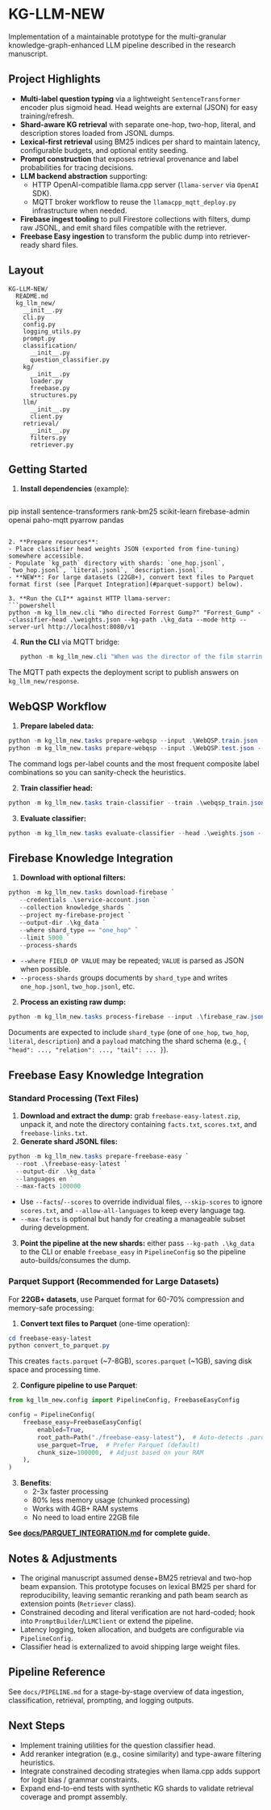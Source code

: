 # KG-LLM-NEW

Implementation of a maintainable prototype for the multi-granular knowledge-graph-enhanced LLM pipeline described in the research manuscript.

## Project Highlights

- **Multi-label question typing** via a lightweight `SentenceTransformer` encoder plus sigmoid head. Head weights are external (JSON) for easy training/refresh.
- **Shard-aware KG retrieval** with separate one-hop, two-hop, literal, and description stores loaded from JSONL dumps.
- **Lexical-first retrieval** using BM25 indices per shard to maintain latency, configurable budgets, and optional entity seeding.
- **Prompt construction** that exposes retrieval provenance and label probabilities for tracing decisions.
- **LLM backend abstraction** supporting:
  - HTTP OpenAI-compatible llama.cpp server (`llama-server` via `OpenAI` SDK).
  - MQTT broker workflow to reuse the `llamacpp_mqtt_deploy.py` infrastructure when needed.
- **Firebase ingest tooling** to pull Firestore collections with filters, dump raw JSONL, and emit shard files compatible with the retriever.
- **Freebase Easy ingestion** to transform the public dump into retriever-ready shard files.

## Layout

```
KG-LLM-NEW/
  README.md
  kg_llm_new/
    __init__.py
    cli.py
    config.py
    logging_utils.py
    prompt.py
    classification/
      __init__.py
      question_classifier.py
    kg/
      __init__.py
      loader.py
      freebase.py
      structures.py
    llm/
      __init__.py
      client.py
    retrieval/
      __init__.py
      filters.py
      retriever.py
```

## Getting Started

1. **Install dependencies** (example):
   ```powershell
  pip install sentence-transformers rank-bm25 scikit-learn firebase-admin openai paho-mqtt pyarrow pandas
   ```

2. **Prepare resources**:
   - Place classifier head weights JSON (exported from fine-tuning) somewhere accessible.
   - Populate `kg_path` directory with shards: `one_hop.jsonl`, `two_hop.jsonl`, `literal.jsonl`, `description.jsonl`.
   - **NEW**: For large datasets (22GB+), convert text files to Parquet format first (see [Parquet Integration](#parquet-support) below).

3. **Run the CLI** against HTTP llama-server:
   ```powershell
   python -m kg_llm_new.cli "Who directed Forrest Gump?" "Forrest_Gump" --classifier-head .\weights.json --kg-path .\kg_data --mode http --server-url http://localhost:8080/v1
   ```

4. **Run the CLI** via MQTT bridge:
   ```powershell
   python -m kg_llm_new.cli "When was the director of the film starring Tom Hanks born?" Tom_Hanks --classifier-head .\weights.json --kg-path .\kg_data --mode mqtt --mqtt-broker 127.0.0.1 --mqtt-username user --mqtt-password pass
   ```

The MQTT path expects the deployment script to publish answers on `kg_llm_new/response`.

## WebQSP Workflow

1. **Prepare labeled data:**
  ```powershell
  python -m kg_llm_new.tasks prepare-webqsp --input .\WebQSP.train.json --output .\webqsp_train.jsonl
  python -m kg_llm_new.tasks prepare-webqsp --input .\WebQSP.test.json --output .\webqsp_test.jsonl
  ```
  The command logs per-label counts and the most frequent composite label combinations so you can sanity-check the heuristics.

2. **Train classifier head:**
  ```powershell
  python -m kg_llm_new.tasks train-classifier --train .\webqsp_train.jsonl --val .\webqsp_test.jsonl --output .\weights.json
  ```

3. **Evaluate classifier:**
  ```powershell
  python -m kg_llm_new.tasks evaluate-classifier --head .\weights.json --data .\webqsp_test.jsonl
  ```

## Firebase Knowledge Integration

1. **Download with optional filters:**
  ```powershell
  python -m kg_llm_new.tasks download-firebase `
     --credentials .\service-account.json `
     --collection knowledge_shards `
     --project my-firebase-project `
     --output-dir .\kg_data `
     --where shard_type == "one_hop" `
     --limit 5000 `
     --process-shards
  ```
  - `--where FIELD OP VALUE` may be repeated; `VALUE` is parsed as JSON when possible.
  - `--process-shards` groups documents by `shard_type` and writes `one_hop.jsonl`, `two_hop.jsonl`, etc.

2. **Process an existing raw dump:**
  ```powershell
  python -m kg_llm_new.tasks process-firebase --input .\firebase_raw.jsonl --output-dir .\kg_data
  ```

Documents are expected to include `shard_type` (one of `one_hop`, `two_hop`, `literal`, `description`) and a `payload` matching the shard schema (e.g., `{ "head": ..., "relation": ..., "tail": ... }`).

## Freebase Easy Knowledge Integration

### Standard Processing (Text Files)

1. **Download and extract the dump:** grab `freebase-easy-latest.zip`, unpack it, and note the directory containing `facts.txt`, `scores.txt`, and `freebase-links.txt`.
2. **Generate shard JSONL files:**
  ```powershell
  python -m kg_llm_new.tasks prepare-freebase-easy `
    --root .\freebase-easy-latest `
    --output-dir .\kg_data `
    --languages en `
    --max-facts 100000
  ```
  - Use `--facts`/`--scores` to override individual files, `--skip-scores` to ignore `scores.txt`, and `--allow-all-languages` to keep every language tag.
  - `--max-facts` is optional but handy for creating a manageable subset during development.
3. **Point the pipeline at the new shards:** either pass `--kg-path .\kg_data` to the CLI or enable `freebase_easy` in `PipelineConfig` so the pipeline auto-builds/consumes the dump.

### Parquet Support (Recommended for Large Datasets)

For **22GB+ datasets**, use Parquet format for 60-70% compression and memory-safe processing:

1. **Convert text files to Parquet** (one-time operation):
  ```powershell
  cd freebase-easy-latest
  python convert_to_parquet.py
  ```
  This creates `facts.parquet` (~7-8GB), `scores.parquet` (~1GB), saving disk space and processing time.

2. **Configure pipeline to use Parquet**:
  ```python
  from kg_llm_new.config import PipelineConfig, FreebaseEasyConfig
  
  config = PipelineConfig(
      freebase_easy=FreebaseEasyConfig(
          enabled=True,
          root_path=Path("./freebase-easy-latest"),  # Auto-detects .parquet files
          use_parquet=True,  # Prefer Parquet (default)
          chunk_size=100000,  # Adjust based on your RAM
      ),
  )
  ```

3. **Benefits**:
   - 2-3x faster processing
   - 80% less memory usage (chunked processing)
   - Works with 4GB+ RAM systems
   - No need to load entire 22GB file

**See [docs/PARQUET_INTEGRATION.md](docs/PARQUET_INTEGRATION.md) for complete guide.**

## Notes & Adjustments

- The original manuscript assumed dense+BM25 retrieval and two-hop beam expansion. This prototype focuses on lexical BM25 per shard for reproducibility, leaving semantic reranking and path beam search as extension points (`Retriever` class).
- Constrained decoding and literal verification are not hard-coded; hook into `PromptBuilder`/`LLMClient` or extend the pipeline.
- Latency logging, token allocation, and budgets are configurable via `PipelineConfig`.
- Classifier head is externalized to avoid shipping large weight files.

## Pipeline Reference

See `docs/PIPELINE.md` for a stage-by-stage overview of data ingestion, classification, retrieval, prompting, and logging outputs.

## Next Steps

- Implement training utilities for the question classifier head.
- Add reranker integration (e.g., cosine similarity) and type-aware filtering heuristics.
- Integrate constrained decoding strategies when llama.cpp adds support for logit bias / grammar constraints.
- Expand end-to-end tests with synthetic KG shards to validate retrieval coverage and prompt assembly.
